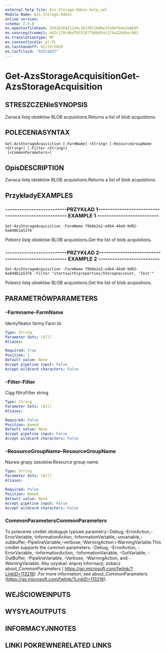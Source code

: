 ```yaml
---
external help file: Azs.Storage.Admin-help.xml
Module Name: Azs.Storage.Admin
online version: ''
schema: 2.0.0
ms.openlocfilehash: 3562b169211d4c3b1f87260be37a94f6de2e8b85
ms.sourcegitcommit: 4d2c178cd6df9151877b08d54c1f4a228dbec9d1
ms.translationtype: MT
ms.contentlocale: pl-PL
ms.lasthandoff: 01/29/2020
ms.locfileid: "93523837"
---
```

# <span data-ttu-id="d5cf0-101">Get-AzsStorageAcquisition</span><span class="sxs-lookup"><span data-stu-id="d5cf0-101">Get-AzsStorageAcquisition</span></span>

## <span data-ttu-id="d5cf0-102">STRESZCZENIe</span><span class="sxs-lookup"><span data-stu-id="d5cf0-102">SYNOPSIS</span></span>
<span data-ttu-id="d5cf0-103">Zwraca listę obiektów BLOB acquistions.</span><span class="sxs-lookup"><span data-stu-id="d5cf0-103">Returns a list of blob acquistions.</span></span>

## <span data-ttu-id="d5cf0-104">POLECENIA</span><span class="sxs-lookup"><span data-stu-id="d5cf0-104">SYNTAX</span></span>

```
Get-AzsStorageAcquisition [-FarmName] <String> [-ResourceGroupName <String>] [-Filter <String>]
 [<CommonParameters>]
```

## <span data-ttu-id="d5cf0-105">Opis</span><span class="sxs-lookup"><span data-stu-id="d5cf0-105">DESCRIPTION</span></span>
<span data-ttu-id="d5cf0-106">Zwraca listę obiektów BLOB acquistions.</span><span class="sxs-lookup"><span data-stu-id="d5cf0-106">Returns a list of blob acquistions.</span></span>

## <span data-ttu-id="d5cf0-107">Przykłady</span><span class="sxs-lookup"><span data-stu-id="d5cf0-107">EXAMPLES</span></span>

### <span data-ttu-id="d5cf0-108">--------------------------PRZYKŁAD 1--------------------------</span><span class="sxs-lookup"><span data-stu-id="d5cf0-108">-------------------------- EXAMPLE 1 --------------------------</span></span>
```
Get-AzsStorageAcquisition -FarmName f9b8e2e2-e4b4-44e0-9d92-6a848b1a5376
```

<span data-ttu-id="d5cf0-109">Pobierz listę obiektów BLOB acquistions.</span><span class="sxs-lookup"><span data-stu-id="d5cf0-109">Get the list of blob acquistions.</span></span>

### <span data-ttu-id="d5cf0-110">--------------------------PRZYKŁAD 2--------------------------</span><span class="sxs-lookup"><span data-stu-id="d5cf0-110">-------------------------- EXAMPLE 2 --------------------------</span></span>
```
Get-AzsStorageAcquisition -FarmName f9b8e2e2-e4b4-44e0-9d92-6a848b1a5376 -Filter "startswith(properties/Storageaccount, 'Test'"
```

<span data-ttu-id="d5cf0-111">Pobierz listę obiektów BLOB acquistions.</span><span class="sxs-lookup"><span data-stu-id="d5cf0-111">Get the list of blob acquistions.</span></span>

## <span data-ttu-id="d5cf0-112">PARAMETRÓW</span><span class="sxs-lookup"><span data-stu-id="d5cf0-112">PARAMETERS</span></span>

### <span data-ttu-id="d5cf0-113">-Farmname</span><span class="sxs-lookup"><span data-stu-id="d5cf0-113">-FarmName</span></span>
<span data-ttu-id="d5cf0-114">Identyfikator farmy.</span><span class="sxs-lookup"><span data-stu-id="d5cf0-114">Farm Id.</span></span>

```yaml
Type: String
Parameter Sets: (All)
Aliases: 

Required: True
Position: 1
Default value: None
Accept pipeline input: False
Accept wildcard characters: False
```

### <span data-ttu-id="d5cf0-115">-Filter</span><span class="sxs-lookup"><span data-stu-id="d5cf0-115">-Filter</span></span>
<span data-ttu-id="d5cf0-116">Ciąg filtru</span><span class="sxs-lookup"><span data-stu-id="d5cf0-116">Filter string</span></span>

```yaml
Type: String
Parameter Sets: (All)
Aliases: 

Required: False
Position: Named
Default value: None
Accept pipeline input: False
Accept wildcard characters: False
```

### <span data-ttu-id="d5cf0-117">-ResourceGroupName</span><span class="sxs-lookup"><span data-stu-id="d5cf0-117">-ResourceGroupName</span></span>
<span data-ttu-id="d5cf0-118">Nazwa grupy zasobów.</span><span class="sxs-lookup"><span data-stu-id="d5cf0-118">Resource group name.</span></span>

```yaml
Type: String
Parameter Sets: (All)
Aliases: 

Required: False
Position: Named
Default value: None
Accept pipeline input: False
Accept wildcard characters: False
```

### <span data-ttu-id="d5cf0-119">CommonParameters</span><span class="sxs-lookup"><span data-stu-id="d5cf0-119">CommonParameters</span></span>
<span data-ttu-id="d5cf0-120">To polecenie cmdlet obsługuje typowe parametry:-Debug,-ErrorAction,-ErrorVariable,-InformationAction,-InformationVariable,-unvariable,-subbuffer,-PipelineVariable,-verbose,-WarningAction i-WarningVariable.</span><span class="sxs-lookup"><span data-stu-id="d5cf0-120">This cmdlet supports the common parameters: -Debug, -ErrorAction, -ErrorVariable, -InformationAction, -InformationVariable, -OutVariable, -OutBuffer, -PipelineVariable, -Verbose, -WarningAction, and -WarningVariable.</span></span> <span data-ttu-id="d5cf0-121">Aby uzyskać więcej informacji, zobacz about_CommonParameters ( https://go.microsoft.com/fwlink/?LinkID=113216) .</span><span class="sxs-lookup"><span data-stu-id="d5cf0-121">For more information, see about_CommonParameters (https://go.microsoft.com/fwlink/?LinkID=113216).</span></span>

## <span data-ttu-id="d5cf0-122">WEJŚCIOWE</span><span class="sxs-lookup"><span data-stu-id="d5cf0-122">INPUTS</span></span>

## <span data-ttu-id="d5cf0-123">WYSYŁA</span><span class="sxs-lookup"><span data-stu-id="d5cf0-123">OUTPUTS</span></span>

## <span data-ttu-id="d5cf0-124">INFORMACYJN</span><span class="sxs-lookup"><span data-stu-id="d5cf0-124">NOTES</span></span>

## <span data-ttu-id="d5cf0-125">LINKI POKREWNE</span><span class="sxs-lookup"><span data-stu-id="d5cf0-125">RELATED LINKS</span></span>

